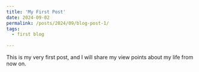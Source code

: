 ```yaml
---
title: 'My First Post'
date: 2024-09-02
permalink: /posts/2024/09/blog-post-1/
tags:
  - first blog
  
---
```


This is my very first post, and I will share my view points about my life from now on. 